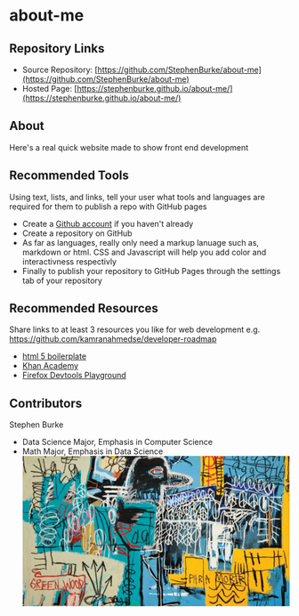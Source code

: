 # about-me

## Repository Links
* Source Repository: [https://github.com/StephenBurke/about-me](https://github.com/StephenBurke/about-me)
* Hosted Page: [https://stephenburke.github.io/about-me/](https://stephenburke.github.io/about-me/)


## About
Here's a real quick website made to show front end development

## Recommended Tools
Using text, lists, and links, tell your user what tools and languages are required for them to publish a repo with GitHub pages
- Create a [Github account](https://github.com/) if you haven't already
- Create a repository on GitHub
- As far as languages, really only need a markup lanuage such as, markdown or html. CSS and Javascript will help you add color and interactivness respectivly
- Finally to publish your repository to GitHub Pages through the settings tab of your repository

## Recommended Resources 
Share links to at least 3 resources you like for web development e.g. https://github.com/kamranahmedse/developer-roadmap
- [html 5 boilerplate](https://marketplace.visualstudio.com/items?itemName=sidthesloth.html5-boilerplate)
- [Khan Academy](https://www.khanacademy.org/computing)
- [Firefox Devtools Playground](https://mozilladevelopers.github.io/playground/)



## Contributors
Stephen Burke
- Data Science Major, Emphasis in Computer Science
- Math Major, Emphasis in Data Science  
![Strokes A New Abnormal](images/basquiatMoney.jpg)